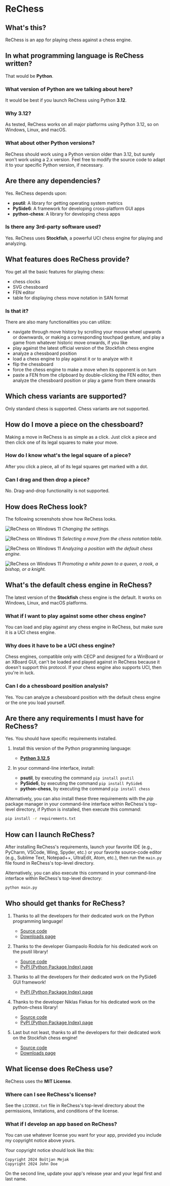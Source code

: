 # ReChess

## What's this?

ReChess is an app for playing chess against a chess engine.

## In what programming language is ReChess written?

That would be **Python**.

### What version of Python are we talking about here?

It would be best if you launch ReChess using Python **3.12**.

### Why 3.12?

As tested, ReChess works on all major platforms using Python 3.12, so on
Windows, Linux, and macOS.

### What about other Python versions?

ReChess should work using a Python version older than 3.12, but surely
won't work using a 2.x version. Feel free to modify the source code to
adapt it to your specific Python version, if necessary.

## Are there any dependencies?

Yes. ReChess depends upon:

- **psutil**: A library for getting operating system metrics
- **PySide6**: A framework for developing cross-platform GUI apps
- **python-chess**: A library for developing chess apps

### Is there any 3rd-party software used?

Yes. ReChess uses **Stockfish**, a powerful UCI chess engine for playing
and analyzing.

## What features does ReChess provide?

You get all the basic features for playing chess:

- chess clocks
- SVG chessboard
- FEN editor
- table for displaying chess move notation in SAN format

### Is that it?

There are also many functionalities you can utilize:

- navigate through move history by scrolling your mouse wheel upwards or
downwards, or making a corresponding touchpad gesture, and play a game
from whatever historic move onwards, if you like
- play against the latest official version of the Stockfish chess engine
- analyze a chessboard position
- load a chess engine to play against it or to analyze with it
- flip the chessboard
- force the chess engine to make a move when its opponent is on turn
- paste a FEN from the clipboard by double-clicking the FEN editor, then
analyze the chessboard position or play a game from there onwards

## Which chess variants are supported?

Only standard chess is supported. Chess variants are not supported.

## How do I move a piece on the chessboard?

Making a move in ReChess is as simple as a click. Just click a piece and
then click one of its legal squares to make your move.

### How do I know what's the legal square of a piece?

After you click a piece, all of its legal squares get marked with a dot.

### Can I drag and then drop a piece?

No. Drag-and-drop functionality is not supported.

## How does ReChess look?

The following screenshots show how ReChess looks.

![ReChess on Windows 11](link "ReChess on Windows 11")
*Changing the settings.*

![ReChess on Windows 11](link "ReChess on Windows 11")
*Selecting a move from the chess notation table.*

![ReChess on Windows 11](link "ReChess on Windows 11")
*Analyzing a position with the default chess engine.*

![ReChess on Windows 11](link "ReChess on Windows 11")
*Promoting a white pawn to a queen, a rook, a bishop, or a knight.*

## What's the default chess engine in ReChess?

The latest version of the **Stockfish** chess engine is the default. It
works on Windows, Linux, and macOS platforms.

### What if I want to play against some other chess engine?

You can load and play against any chess engine in ReChess, but make sure
it is a UCI chess engine.

### Why does it have to be a UCI chess engine?

Chess engines, compatible only with CECP and designed for a WinBoard or
an XBoard GUI, can't be loaded and played against in ReChess because it
doesn't support this protocol. If your chess engine also supports UCI,
then you're in luck.

### Can I do a chessboard position analysis?

Yes. You can analyze a chessboard position with the default chess engine
or the one you load yourself.

## Are there any requirements I must have for ReChess?

Yes. You should have specific requirements installed.

1. Install this version of the Python programming language:

    - [**Python 3.12.5**](https://www.python.org/ftp/python/3.12.5/python-3.12.5-amd64.exe)

2. In your command-line interface, install:
    - **psutil**, by executing the command `pip install psutil`
    - **PySide6**, by executing the command `pip install PySide6`
    - **python-chess**, by executing the command `pip install chess`

Alternatively, you can also install these three requirements with the
*pip* package manager in your command-line interface within ReChess's
top-level directory, if Python is installed, then execute this command:

```bash
pip install -r requirements.txt
```

## How can I launch ReChess?

After installing ReChess's requirements, launch your favorite IDE (e.g.,
PyCharm, VSCode, Wing, Spyder, etc.) or your favorite source-code editor
(e.g., Sublime Text, Notepad++, UltraEdit, Atom, etc.), then run the
`main.py` file found in ReChess's top-level directory.

Alternatively, you can also execute this command in your command-line
interface within ReChess's top-level directory:

```bash
python main.py
```

## Who should get thanks for ReChess?

1. Thanks to all the developers for their dedicated work on the Python
programming language!

    - [Source code](https://github.com/python/cpython)
    - [Downloads page](https://www.python.org/downloads)

2. Thanks to the developer Giampaolo Rodola for his dedicated work on
the psutil library!

    - [Source code](https://github.com/giampaolo/psutil)
    - [PyPI (Python Package Index) page](https://pypi.org/project/psutil)

3. Thanks to all the developers for their dedicated work on the PySide6
GUI framework!

    - [PyPI (Python Package Index) page](https://pypi.org/project/PySide6)

4. Thanks to the developer Niklas Fiekas for his dedicated work on the
python-chess library!

    - [Source code](https://github.com/niklasf/python-chess)
    - [PyPI (Python Package Index) page](https://pypi.org/project/chess)

5. Last but not least, thanks to all the developers for their dedicated
work on the Stockfish chess engine!

    - [Source code](https://github.com/official-stockfish/Stockfish)
    - [Downloads page](https://stockfishchess.org/download)

## What license does ReChess use?

ReChess uses the **MIT License**.

### Where can I see ReChess's license?

See the `LICENSE.txt` file in ReChess's top-level directory about the
permissions, limitations, and conditions of the license.

### What if I develop an app based on ReChess?

You can use whatever license you want for your app, provided you include
my copyright notice above yours.

Your copyright notice should look like this:

```
Copyright 2024 Boštjan Mejak
Copyright 2024 John Doe
```

On the second line, update your app's release year and your legal first
and last name.
